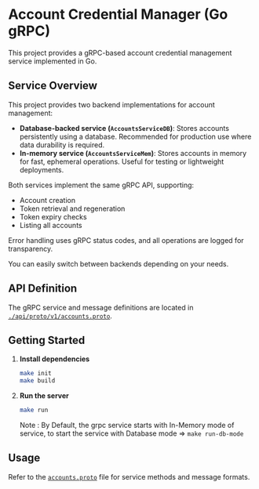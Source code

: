 # Account Credential Manager (Go gRPC)

This project provides a gRPC-based account credential management service implemented in Go.

## Service Overview

This project provides two backend implementations for account management:

- **Database-backed service (`AccountsServiceDB`)**: Stores accounts persistently using a database. Recommended for production use where data durability is required.
- **In-memory service (`AccountsServiceMem`)**: Stores accounts in memory for fast, ephemeral operations. Useful for testing or lightweight deployments.

Both services implement the same gRPC API, supporting:
  - Account creation
  - Token retrieval and regeneration
  - Token expiry checks
  - Listing all accounts

Error handling uses gRPC status codes, and all operations are logged for transparency.

You can easily switch between backends depending on your needs.

## API Definition

The gRPC service and message definitions are located in [`./api/proto/v1/accounts.proto`](./api/proto/v1/accounts.proto).

## Getting Started

1. **Install dependencies**
    ```sh
    make init
    make build
    ```

2. **Run the server**
    ```sh
    make run
    ```
    Note : By Default, the grpc service starts with In-Memory mode of service, to start the service with Database mode => `make run-db-mode`

## Usage

Refer to the [`accounts.proto`](./api/proto/v1/accounts.proto) file for service methods and message formats.